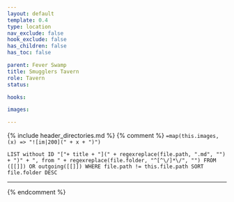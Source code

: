 ```yaml
---
layout: default
template: 0.4
type: location
nav_exclude: false
hook_exclude: false
has_children: false
has_toc: false

parent: Fever Swamp
title: Smugglers Tavern
role: Tavern
status:

hooks:

images:

---
```


{% include header_directories.md %}
{% comment %}
`=map(this.images, (x) => "![im|200](" + x + ")")`
```dataview
LIST without ID "["+ title + "](" + regexreplace(file.path, ".md", "") + ")" + ", from " + regexreplace(file.folder, "^[^\/]*\/", "") FROM ([[]]) OR outgoing([[]]) WHERE file.path != this.file.path SORT file.folder DESC
```
---
{% endcomment %}


